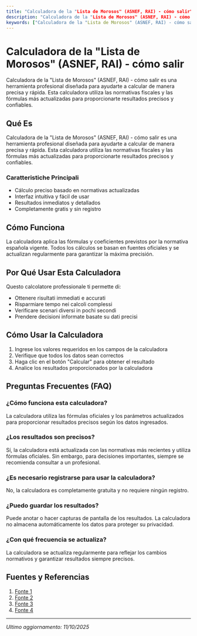 ```yaml
---
title: "Calculadora de la "Lista de Morosos" (ASNEF, RAI) - cómo salir"
description: "Calculadora de la "Lista de Morosos" (ASNEF, RAI) - cómo salir es una herramienta profesional diseñada para ayudarte a calcular de manera precisa y rápida. Esta calculadora utiliza las normativas fiscales y las fórmulas más actualizadas para proporcionarte resultados precisos y confiables."
keywords: ["Calculadora de la "Lista de Morosos" (ASNEF, RAI) - cómo salir", "calcolatore", "calcolo online"]
---
```


# Calculadora de la "Lista de Morosos" (ASNEF, RAI) - cómo salir

Calculadora de la "Lista de Morosos" (ASNEF, RAI) - cómo salir es una herramienta profesional diseñada para ayudarte a calcular de manera precisa y rápida. Esta calculadora utiliza las normativas fiscales y las fórmulas más actualizadas para proporcionarte resultados precisos y confiables.

## Qué Es

Calculadora de la "Lista de Morosos" (ASNEF, RAI) - cómo salir es una herramienta profesional diseñada para ayudarte a calcular de manera precisa y rápida. Esta calculadora utiliza las normativas fiscales y las fórmulas más actualizadas para proporcionarte resultados precisos y confiables.

### Caratteristiche Principali

- Cálculo preciso basado en normativas actualizadas
- Interfaz intuitiva y fácil de usar
- Resultados inmediatos y detallados
- Completamente gratis y sin registro

## Cómo Funciona

La calculadora aplica las fórmulas y coeficientes previstos por la normativa española vigente. Todos los cálculos se basan en fuentes oficiales y se actualizan regularmente para garantizar la máxima precisión.

## Por Qué Usar Esta Calculadora

Questo calcolatore professionale ti permette di:

- Ottenere risultati immediati e accurati
- Risparmiare tempo nei calcoli complessi
- Verificare scenari diversi in pochi secondi
- Prendere decisioni informate basate su dati precisi

## Cómo Usar la Calculadora

1. Ingrese los valores requeridos en los campos de la calculadora
2. Verifique que todos los datos sean correctos
3. Haga clic en el botón "Calcular" para obtener el resultado
4. Analice los resultados proporcionados por la calculadora

## Preguntas Frecuentes (FAQ)

### ¿Cómo funciona esta calculadora?

La calculadora utiliza las fórmulas oficiales y los parámetros actualizados para proporcionar resultados precisos según los datos ingresados.

### ¿Los resultados son precisos?

Sí, la calculadora está actualizada con las normativas más recientes y utiliza fórmulas oficiales. Sin embargo, para decisiones importantes, siempre se recomienda consultar a un profesional.

### ¿Es necesario registrarse para usar la calculadora?

No, la calculadora es completamente gratuita y no requiere ningún registro.

### ¿Puedo guardar los resultados?

Puede anotar o hacer capturas de pantalla de los resultados. La calculadora no almacena automáticamente los datos para proteger su privacidad.

### ¿Con qué frecuencia se actualiza?

La calculadora se actualiza regularmente para reflejar los cambios normativos y garantizar resultados siempre precisos.

## Fuentes y Referencias

1. [Fonte 1](https://www.eleconomista.es/finanzas-personales/prestamos-online/prestamo-con-asnef/como-salir-de-asnef/)
2. [Fonte 2](https://www.lavanguardia.com/economia/legal/20220901/8449342/como-salir-fichero-morosos-mkt-ilg.html)
3. [Fonte 3](https://planesdefuturo.mapfre.es/derechos-obligaciones/legislacion/asnef-listas-morosos-como-salir/)
4. [Fonte 4](https://www.bankinter.com/blog/lo-ultimo/como-puedo-salir-del-asnef)

---

*Ultimo aggiornamento: 11/10/2025*
